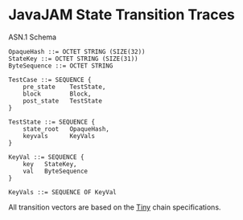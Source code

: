 # JavaJAM State Transition Traces

ASN.1 Schema
```
OpaqueHash ::= OCTET STRING (SIZE(32))
StateKey ::= OCTET STRING (SIZE(31))
ByteSequence ::= OCTET STRING

TestCase ::= SEQUENCE {
    pre_state    TestState,
    block        Block,
    post_state   TestState
}

TestState ::= SEQUENCE {
    state_root   OpaqueHash,
    keyvals      KeyVals
}

KeyVal ::= SEQUENCE {
    key   StateKey,
    val   ByteSequence
}

KeyVals ::= SEQUENCE OF KeyVal
```

All transition vectors are based on the [Tiny](https://docs.jamcha.in/basics/chain-spec/tiny) chain specifications.